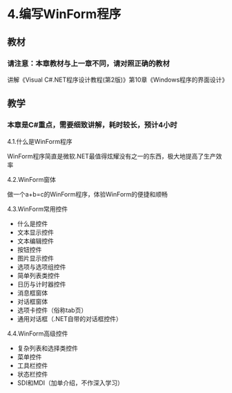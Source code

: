 # 4.编写WinForm程序

## 教材
### 请注意：本章教材与上一章不同，请对照正确的教材
讲解《Visual C#.NET程序设计教程(第2版)》第10章《Windows程序的界面设计》

## 教学
### 本章是C#重点，需要细致讲解，耗时较长，预计4小时

4.1.什么是WinForm程序

WinForm程序简直是微软.NET最值得炫耀没有之一的东西，极大地提高了生产效率


4.2.WinForm窗体

做一个a+b=c的WinForm程序，体验WinForm的便捷和顺畅


4.3.WinForm常用控件

- 什么是控件
- 文本显示控件
- 文本编辑控件
- 按钮控件
- 图片显示控件
- 选项与选项组控件
- 简单列表类控件
- 日历与计时器控件
- 消息框窗体
- 对话框窗体
- 选项卡控件（俗称tab页）
- 通用对话框（.NET自带的对话框控件）


4.4.WinForm高级控件

- 复杂列表和选择类控件
- 菜单控件
- 工具栏控件
- 状态栏控件
- SDI和MDI（加单介绍，不作深入学习）

